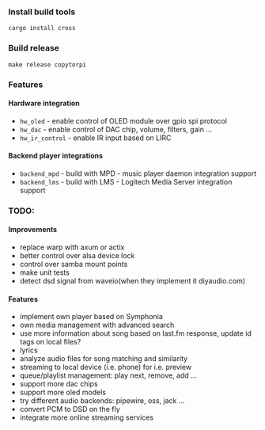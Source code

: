 ### Install build tools
`cargo install cross`

### Build release

`make release copytorpi`

### Features
#### Hardware integration
* `hw_oled` - enable control of OLED module over gpio spi protocol
* `hw_dac` - enable control of DAC chip, volume, filters, gain ...
* `hw_ir_control` - enable IR input based on LIRC

#### Backend player integrations
* `backend_mpd` - build with MPD - music player daemon integration  support
* `backend_lms` - build with LMS - Logitech Media Server integration support


### TODO:

#### Improvements
* replace warp with axum or actix
* better control over alsa device lock
* control over samba mount points
* make unit tests
* detect dsd signal from waveio(when they implement it diyaudio.com)

#### Features
* implement own player based on Symphonia
* own media management with advanced search
* use more information about song based on last.fm response, update id tags on local files?
* lyrics
* analyze audio files for song matching and similarity
* streaming to local device (i.e. phone) for i.e. preview 
* queue/playlist management: play next, remove, add ...
* support more dac chips
* support more oled models
* try different audio backends: pipewire, oss, jack ...
* convert PCM to DSD on the fly
* integrate more online streaming services

